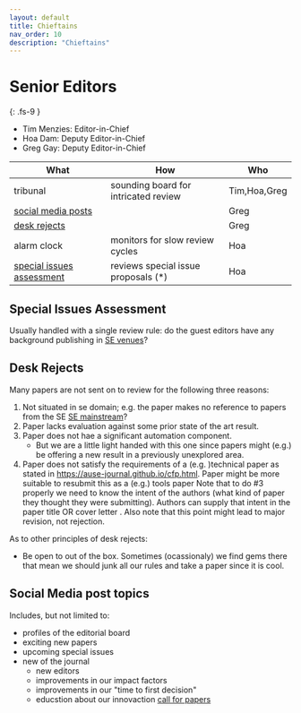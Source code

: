 ```yaml
---
layout: default
title: Chieftains
nav_order: 10
description: "Chieftains"
---
```


# Senior Editors
{: .fs-9 }

- Tim Menzies: Editor-in-Chief
- Hoa Dam: Deputy Editor-in-Chief
- Greg Gay:  Deputy Editor-in-Chief

| What              | How                                | Who    |
|-------------------|--------------------------------------|-------|
| tribunal          | sounding board for intricated review |  Tim,Hoa,Greg     |
|[social media posts](#social-media-post-topics) |                                      |  Greg     |
| [desk rejects](#desk-rejects)    |                                      |  Greg     |
| alarm clock       | monitors for slow review cycles      |  Hoa     |
| [special issues assessment](#special-issues-assessment) | reviews special issue proposals (*) |  Hoa   |


## Special Issues Assessment

Usually handled with a single review rule: do the guest editors have any background publishing in [SE venues](https://scholar.google.com/citations?view_op=top_venues&hl=en&vq=eng_softwaresystems)?

## Desk Rejects

Many papers are not sent on to review for the following three reasons:

1. Not situated in se domain; e.g.  the paper makes no reference to papers from the SE
    [SE mainstream](https://scholar.google.com/citations?view_op=top_venues&hl=en&vq=eng_softwaresystems)?
2. Paper lacks evaluation against some prior state of the art result.
3. Paper does not hae a significant automation component.
   - But we are  a little light handed with this one since papers might (e.g.) be offering a new result in a previously unexplored area.
3. Paper does not satisfy the requirements of a (e.g. )technical paper as stated in https://ause-journal.github.io/cfp.html. Paper might be more suitable to resubmit this as a (e.g.) tools paper
Note that to do #3 properly we need to know the intent of the authors (what kind of paper they thought they were submitting). Authors can supply
that intent in the paper  title OR cover letter . Also note that this point might lead to major revision, not rejection.

As to other principles of desk rejects:

-  Be open to out of the box. Sometimes (ocassionaly) we find gems there that mean we should junk all our rules and take a paper since it is  cool.
 

##  Social Media post topics 

Includes, but not limited to:

- profiles of the editorial board
- exciting new papers
- upcoming special issues
- new of the journal
  - new editors
  - improvements in our impact factors
  - improvements in our "time to first decision"
  - educstion about our innovaction [call for papers](cfp.md)


